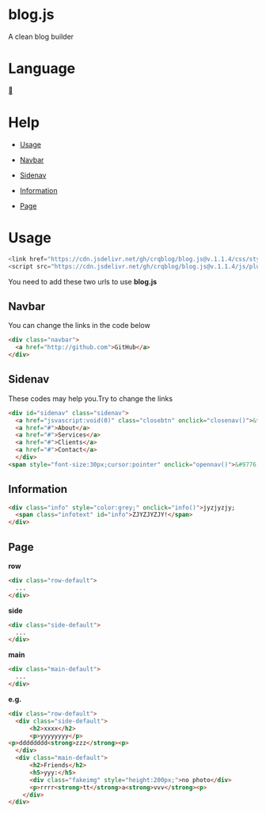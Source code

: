 # blog.js
A clean blog builder
# Language
[](https://github.com/crqblog/blog.js/tree/main/README.zh.md)
# Help
* [Usage](https://github.com/crqblog/blog.js/#Usage)

* [Navbar](https://github.com/crqblog/blog.js/#Navbar)

* [Sidenav](https://github.com/crqblog/blog.js/#Sidenav)

* [Information](https://github.com/crqblog/blog.js/#Information)

* [Page](https://github.com/crqblog/blog.js/#Page)
# Usage
```javascript
<link href="https://cdn.jsdelivr.net/gh/crqblog/blog.js@v.1.1.4/css/style.css" rel="stylesheet">
<script src="https://cdn.jsdelivr.net/gh/crqblog/blog.js@v.1.1.4/js/plugins.js"></script>
```
You need to add these two urls to use **blog.js**
## Navbar
You can change the links in the code below
```html
<div class="navbar">
  <a href="http://github.com">GitHub</a>
</div>
```
## Sidenav
These codes may help you.Try to change the links
```html
<div id="sidenav" class="sidenav">
  <a href="jsvascript:void(0)" class="closebtn" onclick="closenav()">&times;</a>
  <a href="#">About</a>
  <a href="#">Services</a>
  <a href="#">Clients</a>
  <a href="#">Contact</a>
  </div>
<span style="font-size:30px;cursor:pointer" onclick="opennav()">&#9776;</span>
```
## Information
```html
<div class="info" style="color:grey;" onclick="info()">jyzjyzjy;
  <span class="infotext" id="info">ZJYZJYZJY!</span>
</div>
```
## Page
**row**
```html
<div class="row-default">
  ...
</div>
```

**side**
```html
<div class="side-default">
  ...
</div>
```

**main**
```html
<div class="main-default">
  ...
</div>
```

**e.g.**
```html
<div class="row-default">
  <div class="side-default">
      <h2>xxxx</h2>
      <p>yyyyyyyy</p>
<p>dddddddd<strong>zzz</strong><p>
  </div>
  <div class="main-default">
      <h2>Friends</h2>
      <h5>yyy:</h5>
      <div class="fakeimg" style="height:200px;">no photo</div>
      <p>rrrr<strong>tt</strong>a<strong>vvv</strong><p>
    </div>
</div>
```
